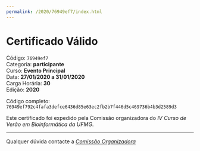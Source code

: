```yaml
---
permalink: /2020/76949ef7/index.html
---
```


# Certificado Válido

Código: `76949ef7`<br>
Categoria: **participante**<br>
Curso: **Evento Principal**<br>
Data: **27/01/2020 a 31/01/2020**<br>
Carga Horária: **30**<br>
Edição: **2020**<br>


Código completo: `76949ef792c4fafa3defce6436d85e63ec2fb2b7f446d5c469736b4b3d2589d3`


Este certificado foi expedido pela Comissão organizadora do *IV Curso de Verão em Bioinformática da UFMG*.

----

Qualquer dúvida contacte a [_Comissão Organizadora_](<mailto:cursobioinfoufmg@gmail.com$subject=[Certificados]>)

